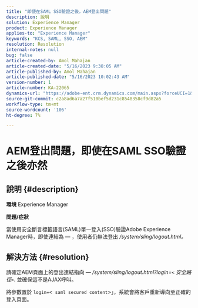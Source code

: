 ```yaml
---
title: "即使在SAML SSO驗證之後，AEM登出問題"
description: 說明
solution: Experience Manager
product: Experience Manager
applies-to: "Experience Manager"
keywords: "KCS, SAML, SSO, AEM"
resolution: Resolution
internal-notes: null
bug: false
article-created-by: Amol Mahajan
article-created-date: "5/16/2023 9:38:05 AM"
article-published-by: Amol Mahajan
article-published-date: "5/16/2023 10:02:43 AM"
version-number: 1
article-number: KA-22065
dynamics-url: "https://adobe-ent.crm.dynamics.com/main.aspx?forceUCI=1&pagetype=entityrecord&etn=knowledgearticle&id=9b29d959-cdf3-ed11-8848-6045bd006239"
source-git-commit: c2a8ad6a7a27f510bef5d231c8548358cf9d82a5
workflow-type: tm+mt
source-wordcount: '106'
ht-degree: 7%

---
```


# AEM登出問題，即使在SAML SSO驗證之後亦然

## 說明 {#description}

<b>環境</b>
Experience Manager

<b>問題/症狀</b>

當使用安全斷言標籤語言(SAML)單一登入(SSO)驗證Adobe Experience Manager時，即使連結為 — ，使用者仍無法登出 */system/sling/logout.html。*


## 解決方法 {#resolution}


請確定AEM頁面上的登出連結指向 —  */system/sling/logout.html?login=`<` 安全路徑`>`*. 並確保這不是AJAX呼叫。

將參數置於 `login=`&lt;` saml secured content`>」，系統會將客戶重新導向至正確的登入頁面。
